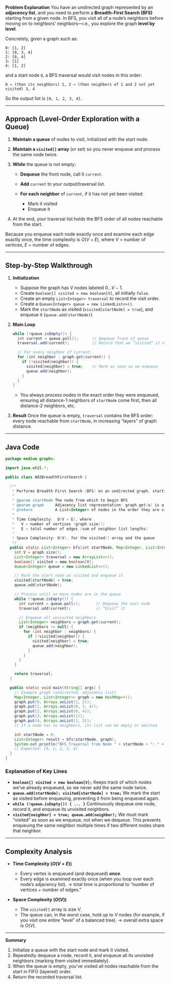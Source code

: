 **Problem Explanation**
You have an undirected graph represented by an **adjacency list**, and you need to perform a **Breadth-First Search (BFS)** starting from a given node. In BFS, you visit all of a node’s neighbors before moving on to neighbors’ neighbors—i.e., you explore the graph **level by level**.

Concretely, given a graph such as:

```
0: [1, 2]
1: [0, 3, 4]
2: [0, 4]
3: [1]
4: [1, 2]
```

and a start node `0`, a BFS traversal would visit nodes in this order:

```
0 → (then its neighbors) 1, 2 → (then neighbors of 1 and 2 not yet visited) 3, 4
```

So the output list is `[0, 1, 2, 3, 4]`.

---

## Approach (Level-Order Exploration with a Queue)

1. **Maintain a queue** of nodes to visit, initialized with the start node.
2. **Maintain a `visited[]` array** (or set) so you never enqueue and process the same node twice.
3. **While** the queue is not empty:

   * **Dequeue** the front node, call it `current`.
   * **Add** `current` to your output/traversal list.
   * **For each neighbor** of `current`, if it has not yet been visited:

     * Mark it visited
     * Enqueue it
4. At the end, your traversal list holds the BFS order of all nodes reachable from the start.

Because you enqueue each node exactly once and examine each edge exactly once, the time complexity is $O(V + E)$, where $V$ = number of vertices, $E$ = number of edges.

---

## Step-by-Step Walkthrough

1. **Initialization**

   * Suppose the graph has $V$ nodes labeled $0\ldots V-1$.
   * Create `boolean[] visited = new boolean[V]`, all initially `false`.
   * Create an empty `List<Integer> traversal` to record the visit order.
   * Create a `Queue<Integer> queue = new LinkedList<>()`.
   * Mark the `startNode` as visited (`visited[startNode] = true`), and enqueue it (`queue.add(startNode)`).

2. **Main Loop**

   ```java
   while (!queue.isEmpty()) {
     int current = queue.poll();      // Dequeue front of queue
     traversal.add(current);          // Record that we “visited” it now

     // For every neighbor of current:
     for (int neighbor : graph.get(current)) {
       if (!visited[neighbor]) {
         visited[neighbor] = true;    // Mark as soon as we enqueue
         queue.add(neighbor);
       }
     }
   }
   ```

   * You always process nodes in the exact order they were enqueued, ensuring all distance-1 neighbors of `startNode` come first, then all distance-2 neighbors, etc.

3. **Result**
   Once the queue is empty, `traversal` contains the BFS order: every node reachable from `startNode`, in increasing “layers” of graph distance.

---

## Java Code

```java
package medium.graphs;

import java.util.*;

public class A02BreadthFirstSearch {

  /**
   * Performs Breadth-First Search (BFS) on an undirected graph, starting from 'startNode'.
   *
   * @param startNode The node from which to begin BFS
   * @param graph     Adjacency list representation: graph.get(u) is a List<Integer> of neighbors of u
   * @return          A List<Integer> of nodes in the order they are visited by BFS
   *
   * Time Complexity:  O(V + E), where
   *   V = number of vertices (graph.size())
   *   E = total number of edges (sum of neighbor-list lengths)
   *
   * Space Complexity: O(V), for the visited[] array and the queue
   */
  public static List<Integer> bfs(int startNode, Map<Integer, List<Integer>> graph) {
    int V = graph.size();
    List<Integer> traversal = new ArrayList<>();
    boolean[] visited = new boolean[V];
    Queue<Integer> queue = new LinkedList<>();

    // Mark the start node as visited and enqueue it
    visited[startNode] = true;
    queue.add(startNode);

    // Process until no more nodes are in the queue
    while (!queue.isEmpty()) {
      int current = queue.poll();       // Dequeue the next node
      traversal.add(current);           // “Visit” it

      // Enqueue all unvisited neighbors
      List<Integer> neighbors = graph.get(current);
      if (neighbors != null) {
        for (int neighbor : neighbors) {
          if (!visited[neighbor]) {
            visited[neighbor] = true;
            queue.add(neighbor);
          }
        }
      }
    }

    return traversal;
  }

  public static void main(String[] args) {
    // Example graph (undirected, adjacency list)
    Map<Integer, List<Integer>> graph = new HashMap<>();
    graph.put(0, Arrays.asList(1, 2));
    graph.put(1, Arrays.asList(0, 3, 4));
    graph.put(2, Arrays.asList(0, 4));
    graph.put(3, Arrays.asList(1));
    graph.put(4, Arrays.asList(1, 2));
    // If a node has no neighbors, its list can be empty or omitted

    int startNode = 0;
    List<Integer> result = bfs(startNode, graph);
    System.out.println("BFS Traversal from Node " + startNode + ": " + result);
    // Expected: [0, 1, 2, 3, 4]
  }
}
```

### Explanation of Key Lines

* **`boolean[] visited = new boolean[V];`**
  Keeps track of which nodes we’ve already enqueued, so we never add the same node twice.
* **`queue.add(startNode); visited[startNode] = true;`**
  We mark the start as visited before enqueuing, preventing it from being enqueued again.
* **`while (!queue.isEmpty()) { ... }`**
  Continuously dequeue one node, record it, and enqueue its unvisited neighbors.
* **`visited[neighbor] = true; queue.add(neighbor);`**
  We must mark “visited” as soon as we enqueue, not when we dequeue. This prevents enqueuing the same neighbor multiple times if two different nodes share that neighbor.

---

## Complexity Analysis

* **Time Complexity ($O(V + E)$)**

  * Every vertex is enqueued (and dequeued) **once**.
  * Every edge is examined exactly once (when you loop over each node’s adjacency list).
    → total time is proportional to “number of vertices + number of edges.”

* **Space Complexity ($O(V)$)**

  * The `visited[]` array is size $V$.
  * The queue can, in the worst case, hold up to $V$ nodes (for example, if you visit one entire “level” of a balanced tree).
    → overall extra space is $O(V)$.

---

**Summary**

1. Initialize a queue with the start node and mark it visited.
2. Repeatedly dequeue a node, record it, and enqueue all its unvisited neighbors (marking them visited immediately).
3. When the queue is empty, you’ve visited all nodes reachable from the start in FIFO (layered) order.
4. Return the recorded traversal list.
